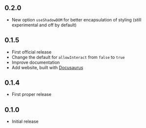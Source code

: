 ## 0.2.0

* New option `useShadowDOM` for better encapsulation of styling  (still experimental and off by default)

## 0.1.5

* First official release
* Change the default for `allowInteract` from `false` to `true`
* Improve documentation
* Add website, built with [Docusaurus](https://docusaurus.io)

## 0.1.4

* First proper release

## 0.1.0

* Initial release
